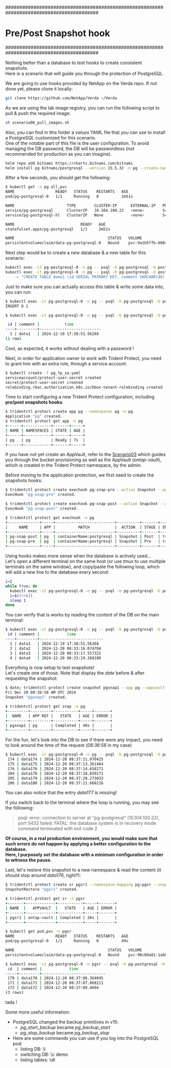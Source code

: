 #########################################################################################
# Pre/Post Snapshot hook
#########################################################################################

Nothing better than a database to test hooks to create consistent snapshots.  
Here is a scenario that will guide you through the protection of PostgreSQL.  

We are going to use hooks provided by NetApp on the Verda repo. If not done yet, please clone it locally:  
```bash
git clone https://github.com/NetApp/Verda ~/Verda
```

As we are using the lab image registry, you can run the following script to pull & push the required image:  
```bash
sh scenario06_pull_images.sh
```

Also, you can find in this folder a _values_ YAML file that you can use to install a PostgreSQL customized for this scenario.  
One of the notable part of this file is the user configuration. To avoid managing the DB password, the DB will be passwordless (not recommended for production as you can imagine).  
```bash
helm repo add bitnami https://charts.bitnami.com/bitnami
helm install pg bitnami/postgresql --version 15.5.32 -n pg --create-namespace -f pg_values.yaml
```
After a few seconds, you should get the following:  
```bash
$ kubectl get -n pg all,pvc
NAME                  READY   STATUS    RESTARTS   AGE
pod/pg-postgresql-0   1/1     Running   0          2m51s

NAME                       TYPE        CLUSTER-IP      EXTERNAL-IP   PORT(S)    AGE
service/pg-postgresql      ClusterIP   10.104.100.22   <none>        5432/TCP   2m52s
service/pg-postgresql-hl   ClusterIP   None            <none>        5432/TCP   2m52s

NAME                             READY   AGE
statefulset.apps/pg-postgresql   1/1     2m52s

NAME                                         STATUS   VOLUME                                     CAPACITY   ACCESS MODES   STORAGECLASS          VOLUMEATTRIBUTESCLASS   AGE
persistentvolumeclaim/data-pg-postgresql-0   Bound    pvc-9a1b5ffb-6884-4372-a442-8290bc055761   8Gi        RWO            storage-class-iscsi   <unset>                 2m51s
```
Next step would be to create a new database & a new table for this scenario:  
```bash
kubectl exec -it pg-postgresql-0 -n pg -- psql -h pg-postgresql -U postgres -c "CREATE DATABASE demo;"
kubectl exec -it pg-postgresql-0 -n pg -- psql -h pg-postgresql -U postgres -d demo \
    -c "CREATE TABLE demo1 (id SERIAL PRIMARY KEY, comment VARCHAR(40) NOT NULL, time TIMESTAMP NOT NULL);"
```
Just to make sure you can actually access this table & write some data into, you can run:  
```bash
$ kubectl exec -it pg-postgresql-0 -n pg -- psql -h pg-postgresql -U postgres -d demo -c "INSERT INTO demo1(comment,time) VALUES ('data1', NOW());"
INSERT 0 1

$ kubectl exec -it pg-postgresql-0 -n pg -- psql -h pg-postgresql -U postgres -d demo -c "SELECT * FROM demo1;"

 id | comment |           time
----+---------+---------------------------
  1 | data1   | 2024-12-19 17:38:51.56268
(1 row)
```
Cool, as expected, it works without dealing with a password !

Next, in order for application owner to work with Trident Protect, you need to grant him with an extra role, through a service account:  
```bash
$ kubectl create -f pg_tp_sa.yaml
serviceaccount/protect-user-secret created
secret/protect-user-secret created
rolebinding.rbac.authorization.k8s.io/bbox-tenant-rolebinding created
```

Time to start configuring a new Trident Protect configuration, including **pre/post snapshots hooks**:  
```bash
$ tridentctl protect create app pg --namespaces pg -n pg
Application "pg" created.
$ tridentctl protect get app -n pg
+------+------------+-------+-----+
| NAME | NAMESPACES | STATE | AGE |
+------+------------+-------+-----+
| pg   | pg         | Ready | 7s  |
+------+------------+-------+-----+
```
If you have not yet create an AppVault, refer to the [Scenario03](../../Scenario03/) which guides you through the bucket provisioning as well as the AppVault (_ontap-vault_), which is created in the Trident Protect namespace, by the admin.  

Before moving to the application protection, we first need to create the snapshots hooks:  
```bash
$ tridentctl protect create exechook pg-snap-pre --action Snapshot --app pg --stage pre --source-file ~/Verda/PostgreSQL/postgresql.sh --arg pre --match containerName:postgresql -n pg
ExecHook "pg-snap-pre" created.

$ tridentctl protect create exechook pg-snap-post --action Snapshot --app pg --stage post --source-file ~/Verda/PostgreSQL/postgresql.sh --arg post --match containerName:postgresql -n pg
ExecHook "pg-snap-post" created.

$ tridentctl protect get exechook -n pg
+--------------+-----+--------------------------+----------+-------+---------+-----+-------+
|     NAME     | APP |          MATCH           |  ACTION  | STAGE | ENABLED | AGE | ERROR |
+--------------+-----+--------------------------+----------+-------+---------+-----+-------+
| pg-snap-post | pg  | containerName:postgresql | Snapshot | Post  | true    | 12s |       |
| pg-snap-pre  | pg  | containerName:postgresql | Snapshot | Pre   | true    | 19s |       |
+--------------+-----+--------------------------+----------+-------+---------+-----+-------+
```
Using hooks makes more sense when the database is actively used...  
Let's open a different terminal on the same host (or use _tmux_ to use multiple terminals on the same window), and copy/paste the following loop, which will add a new line to the database every second:  
```bash
i=2
while true; do
  kubectl exec -it pg-postgresql-0 -n pg -- psql -h pg-postgresql -U postgres -d demo -c "INSERT INTO demo1(comment,time) VALUES ('data$i', NOW());"
  i=$((++i))
  sleep 1
done
```
You can verify that is works by reading the content of the DB on the main terminal:  
```bash
$ kubectl exec -it pg-postgresql-0 -n pg -- psql -h pg-postgresql -U postgres -d demo -c "SELECT * FROM demo1;"
 id | comment |            time
----+---------+----------------------------
  1 | data1   | 2024-12-19 17:38:51.56268
  2 | data2   | 2024-12-20 08:33:16.074704
  3 | data3   | 2024-12-20 08:33:17.557322
  4 | data4   | 2024-12-20 08:33:19.268108
```

Everything is now setup to test snapshots!  
Let's create one of those. Note that display the _date_ before & after requesting the snapshot:  
```bash
$ date; tridentctl protect create snapshot pgsnap1 --app pg --appvault ontap-vault -n pg
Fri Dec 20 08:36:58 AM UTC 2024
Snapshot "pgsnap1" created.

$ tridentctl protect get snap -n pg
+---------+---------+-----------+-----+-------+
|  NAME   | APP REF |   STATE   | AGE | ERROR |
+---------+---------+-----------+-----+-------+
| pgsnap1 | pg      | Completed | 40s |       |
+---------+---------+-----------+-----+-------+
```

For the fun, let's look into the DB to see if there were any impact, you need to look around the time of the request (_08:36:58_ in my case)
```bash
$ kubectl exec -it pg-postgresql-0 -n pg -- psql -h pg-postgresql -U postgres -d demo -c "SELECT * FROM demo1;"
 174 | data174 | 2024-12-20 08:37:11.970425
 175 | data175 | 2024-12-20 08:37:13.361464
 176 | data176 | 2024-12-20 08:37:14.658271
 204 | data178 | 2024-12-20 08:37:18.659171
 205 | data179 | 2024-12-20 08:37:20.273033
 206 | data180 | 2024-12-20 08:37:21.668216
```
You can also notice that the entry _data177_ is missing!  

If you switch back to the terminal where the loop is running, you may see the following:  
> psql: error: connection to server at "pg-postgresql" (10.104.100.22), port 5432 failed: FATAL:  the database system is in recovery mode  
> command terminated with exit code 2

**Of course, in a real production environment, you would make sure that such errors do not happen by applying a better configuration to the database.**  
**Here, I purposely set the database with a minimum configuration in order to witness the pause.**  

Last, let's restore this snapshot to a new namespace & read the content (it should stop around _data176_, right?):  
```bash
$ tridentctl protect create sr pgsr1 --namespace-mapping pg:pgsr --snapshot pg/pgsnap1 -n pgsr
SnapshotRestore "pgsr1" created.

$ tridentctl protect get sr -n pgsr
+-------+-------------+-----------+-----+-------+
| NAME  |   APPVAULT  |   STATE   | AGE | ERROR |
+-------+-------------+-----------+-----+-------+
| pgsr1 | ontap-vault | Completed | 26s |       |
+-------+-------------+-----------+-----+-------+

$ kubectl get pod,pvc -n pgsr
NAME                  READY   STATUS    RESTARTS   AGE
pod/pg-postgresql-0   1/1     Running   0          49s

NAME                                         STATUS   VOLUME                                     CAPACITY   ACCESS MODES   STORAGECLASS          VOLUMEATTRIBUTESCLASS   AGE
persistentvolumeclaim/data-pg-postgresql-0   Bound    pvc-98c09a81-1ab8-475d-b322-3d5697536c24   8Gi        RWO            storage-class-iscsi   <unset>                 50s

$ kubectl exec -it pg-postgresql-0 -n pgsr -- psql -h pg-postgresql -U postgres -d demo -c "SELECT * FROM (SELECT * FROM demo1 ORDER BY id DESC LIMIT 3) AS temp ORDER BY id ASC;"
 id  | comment |            time
-----+---------+----------------------------
 170 | data170 | 2024-12-20 08:37:06.364045
 171 | data171 | 2024-12-20 08:37:07.868211
 172 | data172 | 2024-12-20 08:37:09.4694
(3 rows)
```

tada !

Some more useful information: 
- PostgreSQL changed the backup primitives in v15:  
  - _pg_start_backup_ became _pg_backup_start_  
  - _pg_stop_backup_ became _pg_backup_stop_  
- Here are some commands you can use if you log into the PostgreSQL pod:  
  - listing DB: \l
  - switching DB: \c demo
  - listing tables: \dt
